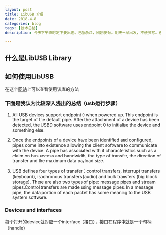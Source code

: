 ```yaml
---
layout: post
title: LibUSB 介绍
date: 2018-4-8
categories: blog
tags: [技术总结]
description: 今天下午临时定下要出差。已抵浙江，刚刚安顿。明天一早出发，不便多写。但会在工作之余尽量写。写不是义务，写本身就是写的报酬。

---
```


## 什么是LibUSB Library

## 如何使用LibUSB

在这个[网站](http://www.dreamincode.net/forums/topic/148707-introduction-to-using-libusb-10/)上可以查看使用该库的方法

### 下面是我认为比较深入浅出的总结（usb运行步骤）

1. All USB devices support endpoint 0 when powered up. This endpoint is the target of the default pipe. After the attachment of a device has been detected, the USBD software uses endpoint 0 to initialise the device and something else.

2. Once the endpoints of a device have been identified and configured, pipes come into existence allowing the client software to communicate with the device.  A pipe has associated with it characteristics such as a claim on bus access and bandwidth, the type of transfer, the direction of transfer and the maximum data payload size.

3. USB defines four types of transfer：control transfers, interrupt transfers (keyboard), isochronous transfers (audio) and bulk transfers (big block storage).
There are also two types of pipe: message pipes and stream pipes.Control transfers are made using message pipes. In a message pipe, the data portion of each packet has some meaning to the USB system software.

### Devices and interfaces

每个打开的device就对应一个interface（接口），接口在程序中就是一个句柄（handle）